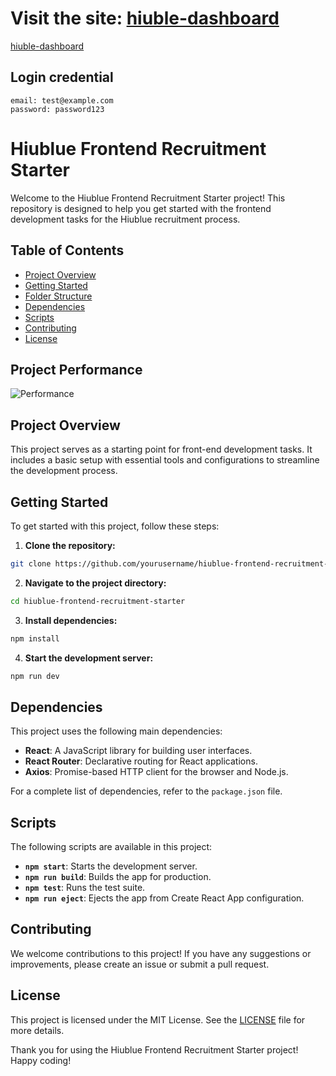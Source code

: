 # Visit the site: [hiuble-dashboard](https://hiuble-dashboard.vercel.app)
[hiuble-dashboard](https://hiuble-dashboard.vercel.app)



## Login credential 
```
email: test@example.com
password: password123
```



# Hiublue Frontend Recruitment Starter

Welcome to the Hiublue Frontend Recruitment Starter project! This repository is designed to help you get started with the frontend development tasks for the Hiublue recruitment process.

## Table of Contents

- [Project Overview](#project-overview)
- [Getting Started](#getting-started)
- [Folder Structure](#folder-structure)
- [Dependencies](#dependencies)
- [Scripts](#scripts)
- [Contributing](#contributing)
- [License](#license)


 ## Project Performance

![Performance](https://i.ibb.co.com/My435rdw/Screenshot-2025-02-20-144332.png)



## Project Overview

This project serves as a starting point for front-end development tasks. It includes a basic setup with essential tools and configurations to streamline the development process.



## Getting Started

To get started with this project, follow these steps:

1. **Clone the repository:**
  ```sh
  git clone https://github.com/yourusername/hiublue-frontend-recruitment-starter.git
  ```
2. **Navigate to the project directory:**
  ```sh
  cd hiublue-frontend-recruitment-starter
  ```
3. **Install dependencies:**
  ```sh
  npm install
  ```
4. **Start the development server:**
  ```sh
  npm run dev
  ```

## Dependencies

This project uses the following main dependencies:

- **React**: A JavaScript library for building user interfaces.
- **React Router**: Declarative routing for React applications.
- **Axios**: Promise-based HTTP client for the browser and Node.js.

For a complete list of dependencies, refer to the `package.json` file.

## Scripts

The following scripts are available in this project:

- **`npm start`**: Starts the development server.
- **`npm run build`**: Builds the app for production.
- **`npm test`**: Runs the test suite.
- **`npm run eject`**: Ejects the app from Create React App configuration.

## Contributing

We welcome contributions to this project! If you have any suggestions or improvements, please create an issue or submit a pull request.

## License

This project is licensed under the MIT License. See the [LICENSE](LICENSE) file for more details.

Thank you for using the Hiublue Frontend Recruitment Starter project! Happy coding!
